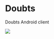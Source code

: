 # Doubts
Doubts Android client

<img src='https://app.ship.io/jobs/ilcmJaKG3u5EYhCt/build_status.png'/>

